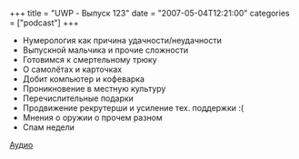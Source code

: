 +++
title = "UWP - Выпуск 123"
date = "2007-05-04T12:21:00"
categories = ["podcast"]
+++


- Нумерология как причина удачности/неудачности
- Выпускной мальчика и прочие сложности
- Готовимся к смертельному трюку
- О самолётах и карточках
- Добит компьютер и кофеварка
- Проникновение в местную культуру
- Перечислительные подарки
- Продвижение рекрутерши и усиление тех. поддержки :(
- Мнения о оружии о прочем разном
- Спам недели


[Аудио](https://podcast.umputun.com/media/ump_podcast123.mp3)
<audio src="https://podcast.umputun.com/media/ump_podcast123.mp3" preload="none">
